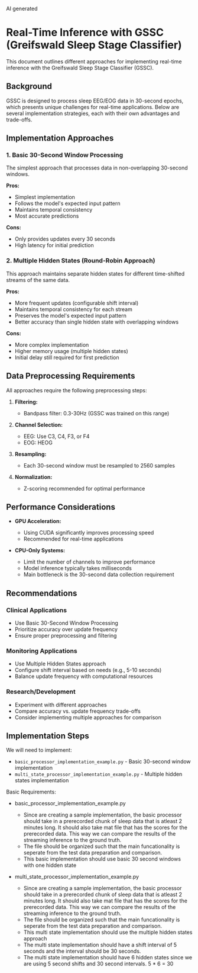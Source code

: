 AI generated

# Real-Time Inference with GSSC (Greifswald Sleep Stage Classifier)

This document outlines different approaches for implementing real-time inference with the Greifswald Sleep Stage Classifier (GSSC).

## Background

GSSC is designed to process sleep EEG/EOG data in 30-second epochs, which presents unique challenges for real-time applications. Below are several implementation strategies, each with their own advantages and trade-offs.

## Implementation Approaches

### 1. Basic 30-Second Window Processing

The simplest approach that processes data in non-overlapping 30-second windows.

**Pros:**

- Simplest implementation
- Follows the model's expected input pattern
- Maintains temporal consistency
- Most accurate predictions

**Cons:**

- Only provides updates every 30 seconds
- High latency for initial prediction

### 2. Multiple Hidden States (Round-Robin Approach)

This approach maintains separate hidden states for different time-shifted streams of the same data.

**Pros:**

- More frequent updates (configurable shift interval)
- Maintains temporal consistency for each stream
- Preserves the model's expected input pattern
- Better accuracy than single hidden state with overlapping windows

**Cons:**

- More complex implementation
- Higher memory usage (multiple hidden states)
- Initial delay still required for first prediction

## Data Preprocessing Requirements

All approaches require the following preprocessing steps:

1. **Filtering:**

   - Bandpass filter: 0.3-30Hz (GSSC was trained on this range)

2. **Channel Selection:**

   - EEG: Use C3, C4, F3, or F4
   - EOG: HEOG

3. **Resampling:**

   - Each 30-second window must be resampled to 2560 samples

4. **Normalization:**
   - Z-scoring recommended for optimal performance

## Performance Considerations

- **GPU Acceleration:**

  - Using CUDA significantly improves processing speed
  - Recommended for real-time applications

- **CPU-Only Systems:**
  - Limit the number of channels to improve performance
  - Model inference typically takes milliseconds
  - Main bottleneck is the 30-second data collection requirement

## Recommendations

### Clinical Applications

- Use Basic 30-Second Window Processing
- Prioritize accuracy over update frequency
- Ensure proper preprocessing and filtering

### Monitoring Applications

- Use Multiple Hidden States approach
- Configure shift interval based on needs (e.g., 5-10 seconds)
- Balance update frequency with computational resources

### Research/Development

- Experiment with different approaches
- Compare accuracy vs. update frequency trade-offs
- Consider implementing multiple approaches for comparison

## Implementation Steps

We will need to implement:

- `basic_processor_implementation_example.py` - Basic 30-second window implementation
- `multi_state_processor_implementation_example.py` - Multiple hidden states implementation

Basic Requirements:

- basic_processor_implementation_example.py

  - Since are creating a sample implementation, the basic processor should take in a prerecorded chunk of sleep data that is atleast 2 minutes long. It should also take mat file that has the scores for the prerecorded data. This way we can compare the results of the streaming inference to the ground truth.
  - The file should be organized such that the main funcationality is seperate from the test data preparation and comparison.
  - This basic implementation should use basic 30 second windows with one hidden state

- multi_state_processor_implementation_example.py
  - Since are creating a sample implementation, the basic processor should take in a prerecorded chunk of sleep data that is atleast 2 minutes long. It should also take mat file that has the scores for the prerecorded data. This way we can compare the results of the streaming inference to the ground truth.
  - The file should be organized such that the main funcationality is seperate from the test data preparation and comparison.
  - This multi state implementation should use the multiple hidden states approach
  - The multi state implementation should have a shift interval of 5 seconds and the interval should be 30 seconds.
  - The multi state implementation should have 6 hidden states since we are using 5 second shifts and 30 second intervals. 5 \* 6 = 30
